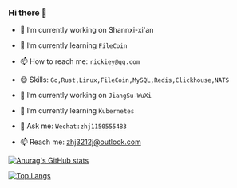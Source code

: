 ### Hi there 👋


<!-- **rickiey/rickiey** is a ✨ _special_ ✨ repository because its `README.md` (this file) appears on your GitHub profile.
 -->
<!-- Here are some ideas to get you started: -->

- 🔭 I’m currently working on Shannxi-xi'an
- 🌱 I’m currently learning `FileCoin`
- 📫 How to reach me: `rickiey@qq.com`
- 😄 Skills: `Go,Rust,Linux,FileCoin,MySQL,Redis,Clickhouse,NATS`


- 🔭 I’m currently working on `JiangSu-WuXi`
- 🌱 I’m currently learning `Kubernetes`
- 💬 Ask me: `Wechat:zhj1150555483`
- 📫 Reach me: [zhj3212j@outlook.com](mailto:zhj3212j@outlook.com)


[![Anurag's GitHub stats](https://github-readme-stats.vercel.app/api?username=rickiey&theme=radical&show_icons=true)](https://github.com/rickiey/github-readme-stats)

[![Top Langs](https://github-readme-stats.vercel.app/api/top-langs/?username=rickiey&theme=radical&exclude_repo=rickiey.github.io&hide=html,css&layout=compact)](https://github.com/rickiey/github-readme-stats)
